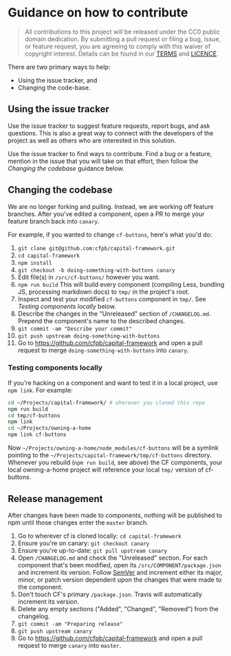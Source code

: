 # Guidance on how to contribute

> All contributions to this project will be released under the CC0 public domain
> dedication. By submitting a pull request or filing a bug, issue, or 
> feature request, you are agreeing to comply with this waiver of copyright interest.
> Details can be found in our [TERMS](TERMS.md) and [LICENCE](LICENSE).


There are two primary ways to help: 
 - Using the issue tracker, and 
 - Changing the code-base.


## Using the issue tracker

Use the issue tracker to suggest feature requests, report bugs, and ask questions. 
This is also a great way to connect with the developers of the project as well
as others who are interested in this solution.  

Use the issue tracker to find ways to contribute. Find a bug or a feature, mention in
the issue that you will take on that effort, then follow the _Changing the codebase_ 
guidance below.


## Changing the codebase

We are no longer forking and pulling. Instead, we are working off feature branches.
After you've edited a component, open a PR to merge your feature branch back into `canary`.

For example, if you wanted to change `cf-buttons`, here's what you'd do:

1. `git clone git@github.com:cfpb/capital-framework.git`
1. `cd capital-framework`
1. `npm install`
1. `git checkout -b doing-something-with-buttons canary`
1. Edit file(s) in `/src/cf-buttons/` however you want.
1. `npm run build` This will build every component (compiling Less, bundling JS, processing markdown docs) to `tmp/` in the project's root.
1. Inspect and test your modified `cf-buttons` component in `tmp/`. See _Testing components locally_ below.
1. Describe the changes in the "Unreleased" section of `/CHANGELOG.md`.
Prepend the component's name to the described changes.
1. `git commit -am "Describe your commit"`
1. `git push upstream doing-something-with-buttons`
1. Go to https://github.com/cfpb/capital-framework and open a pull request to merge `doing-something-with-buttons` into `canary`.


### Testing components locally

If you're hacking on a component and want to test it in a local project, use `npm link`. For example:

```sh
cd ~/Projects/capital-framework/ # wherever you cloned this repo
npm run build
cd tmp/cf-buttons
npm link
cd ~/Projects/owning-a-home
npm link cf-buttons
```

Now `~/Projects/owning-a-home/node_modules/cf-buttons` will be a symlink pointing to the `~/Projects/capital-framework/tmp/cf-buttons` directory. Whenever you rebuild (`npm run build`, see above) the CF components, your local owning-a-home project will reference your local `tmp/` version of cf-buttons.


## Release management

After changes have been made to components, nothing will be published to npm until
those changes enter the `master` branch.

1. Go to wherever cf is cloned locally: `cd capital-framework`
1. Ensure you're on canary: `git checkout canary`
1. Ensure you're up-to-date: `git pull upstream canary`
1. Open `/CHANGELOG.md` and check the "Unreleased" section. For each component
that's been modified, open its `/src/COMPONENT/package.json` and increment its
version. Follow [SemVer](http://semver.org/) and increment either its major, minor,
or patch version dependent upon the changes that were made to the component.
1. Don't touch CF's primary `/package.json`. Travis will automatically increment its version.
1. Delete any empty sections ("Added", "Changed", "Removed") from the changelog.
1. `git commit -am "Preparing release"`
1. `git push upstream canary`
1. Go to https://github.com/cfpb/capital-framework and open a pull request to merge `canary` into `master`.
